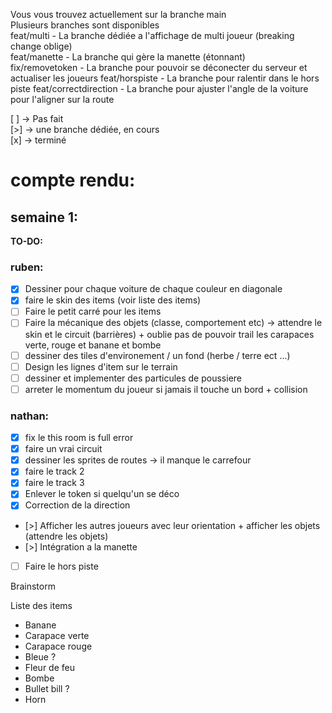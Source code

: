 
Vous vous trouvez actuellement sur la branche main  
Plusieurs branches sont disponibles  
feat/multi - La branche dédiée a l'affichage de multi joueur (breaking change oblige)  
feat/manette - La branche qui gère la manette (étonnant)  
fix/removetoken - La branche pour pouvoir se déconecter du serveur et actualiser les joueurs
feat/horspiste - La branche pour ralentir dans le hors piste
feat/correctdirection - La branche pour ajuster l'angle de la voiture pour l'aligner sur la route

[ ] -> Pas fait  
[>] -> une branche dédiée, en cours  
[x] -> terminé  

# compte rendu:
## semaine 1:
**TO-DO:**
### ruben:
- [X] Dessiner pour chaque voiture de chaque couleur en diagonale 
- [x] faire le skin des items (voir liste des items)
- [ ] Faire le petit carré pour les items
- [ ] Faire la mécanique des objets (classe, comportement etc) -> attendre le skin et le circuit (barrières) + oublie pas de pouvoir trail les carapaces verte, rouge et banane et bombe
- [ ] dessiner des tiles d'environement / un fond (herbe / terre ect ...)
- [ ] Design les lignes d'item sur le terrain
- [ ] dessiner et implementer des particules de poussiere
- [ ] arreter le momentum du joueur si jamais il touche un bord + collision

### nathan:
- [x] fix le this room is full error
- [x] faire un vrai circuit
- [x] dessiner les sprites de routes -> il manque le carrefour
- [x] faire le track 2
- [x] faire le track 3
- [x] Enlever le token si quelqu'un se déco
- [x] Correction de la direction
- [>] Afficher les autres joueurs avec leur orientation + afficher les objets (attendre les objets)
- [>] Intégration a la manette
- [ ] Faire le hors piste

Brainstorm

Liste des items
- Banane
- Carapace verte
- Carapace rouge
- Bleue ?
- Fleur de feu
- Bombe
- Bullet bill ?
- Horn
